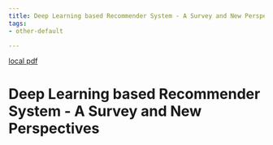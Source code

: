 ```yaml
---
title: Deep Learning based Recommender System - A Survey and New Perspectives
tags:
- other-default

---
```


[local pdf](../../../pdfs/Deep%20Learning%20based%20Recommender%20System%20-%20A%20Survey%20and%20New%20Perspectives.pdf)

# Deep Learning based Recommender System - A Survey and New Perspectives
